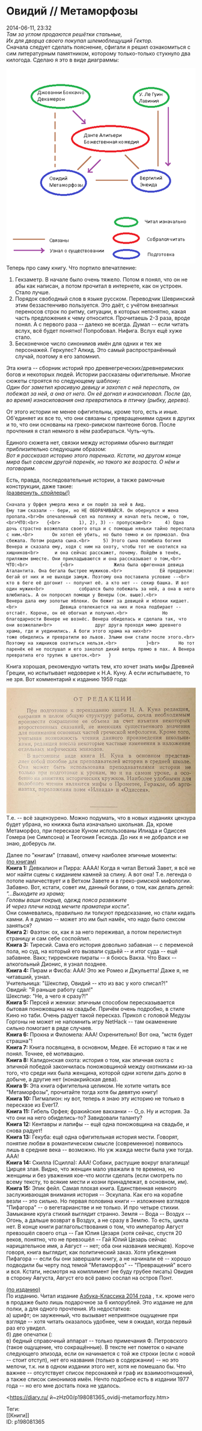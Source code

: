Овидий // Метаморфозы
======================

   
 2014-06-11, 23:32   
    *Там за углом продаются решётки стальные,   
 Их для дворца своего покупал шлемоблещущий Гектор.*     
 Сначала следует сделать пояснение, сфигали я решил ознакомиться с сим литературным памятником, которому только-только стукнуло два килогода. Сделаю я это в виде диаграммы:   
   
  ![](pics/6a5da0a0dc2b.png)    
 Теперь про саму книгу. Что портило впечатление:   
 1) Гекзаметр. В начале было очень тяжело. Потом я понял, что он не абы как написан, а потом прочитал в интернете, как он устроен. Стало лучше.   
 2) Порядок свободный слов в языке русском. Переводчик Шевринский этим беззастенчиво пользуется. Это даёт, с учётом внезапных переносов строк по ритму, ситуации, в которых непонятно, какая часть предложения к чему относится. Прочитаешь 2-3 раза, вроде понял. А с первого раза -- далеко не всегда. Думал -- если читать вслух, всё будет понятно! Попробовал. Нифига. Вслух ещё хуже стало.   
 3) Бесконечное число синонимов имён для одних и тех же персонажей. Геркулес? Алкид. Это самый распространённый случай, поэтому я его запомнил.   
   
 Эта книга -- сборник историй про древнегреческих/древнеримских богов и некоторых людей. Истории рассказаны офигительные. Многие сюжеты строятся по следующему шаблону:   
  *Один бог заметил красивую девицу и захотел с ней переспать, он побежал за ней, а она от него. Он её догнал и изнасиловал. После (до, во время) изнасилования она превратилась в птичку (рыбку, дерево).*    
   
 От этого истории не менее офигительны, кроме того, есть и иные. Об'единяет их все то, что они связаны с превращениями одних в других и то, что они основаны на греко-римском пантеоне богов. После прочтения я стал немного в нём разбираться. Чуть-чуть.   
   
 Единого сюжета нет, связки между историями обычно выглядят приблизительно следующим образом:   
  *Вот я рассказал историю этого паренька. Кстати, на другом конце мира был совсем другой паренёк, но такого же возраста. О нём и поговорим.*    
   
 Есть, правда, последовательные истории, а также рамочные конструкции, даже такие:   
  [(развернуть, спойлеры!)](https://zHz00.diary.ru/p198081365.htm?index=1#linkmore198081365m1)      
 
```
Cначала у Орфея умерла жена и он пошёл за ней в Аид.  
Ему там сказали -- бери, но НЕ ОБОРАЧИВАЙСЯ. Он обернулся и жена пропала.<br>Он опечаленный сел на полянку и начал петь песню, о том,<br>ЧТО:<br>	{<br>		1), 2), 3) -- пропускаю<br>		4) Одна дочь страстно возжелала своего отца и с помощью няньки тайно переспала с ним.<br>		Он хотел её убить, но было темно и он промазал. Она сбежала. Потом родила сына.<br>		5) Этого сына полюбила богиня Венера и сказала ему, ходя с ним на охоту, чтобы тот не охотился на хищников<br>		и она сейчас расскажет, почему. Пойдём в тенёк, приляжем вместе. Они прикладываются и она рассказывает о том,<br>		ЧТО:<br>			{<br>				Жила была офигенная девица Аталантита. Она бегала быстрее мужиков.<br>				Ей предрекли: бегай от них и не выходи замуж. Поэтому она поставила условие --<br>				кто в беге её догонит -- получит её. а кто нет -- секир башка. И вот один мужик<br>				собрался было побежать за ней, а она в него влюбилась. А он попросил помощи у Венеры (см. выше).<br>				Венера дала ему золотые яблоки. Он бежит за девицей и яблоки кидает.<br>				Девица отвлекается на них и пока подбирает -- отстаёт. Короче, он её обогнал и получил.<br>				Но благодарности Венере не вознёс. Венера обиделась и сделала так, что они возжелали<br>				друг друга проходя мимо древнего храма, где и уединились. А боги этого храма на них<br>				тоже обиделись и превратили во львов. Злыми они стали после этого.<br>				Поэтому на хищников охотиться нельзя.<br>			}<br>		Но тот паренёк её не послушал и его заколол дикий вепрь прямо в пах. А Венера превратила его трупик в цветок.<br>	}  

```
     
   
 Книга хорошая, рекомендую читать тем, кто хочет знать мифы Древней Греции, но испытывает недоверие к Н.А. Куну. А если испытываете, то не зря. Вот комментарий к изданию 1959 года:   
   
   [![](pics/134f04295df6t.jpg)](http://radikal.ru/fp/e3599aba8f43441c9cc77175ce9f753f)     
 Т.е. -- всё зацензурено. Можно подумать, что в новых изданиях цензура будет убрана, но книжка была изначально школьная. Да, кроме Метаморфоз, при пересказе Куном использованы Илиада и Одиссея Гомера (не Симпсона) и Теогония Гесиода. До них я не добрался и не знаю, доберусь ли.   
   
 Далее по "книгам" (главам), отмечу наиболее эпичные моменты:   
  [(по книгам)](https://zHz00.diary.ru/p198081365.htm?index=2#linkmore198081365m2)      
  **Книга 1:**  Девкалион и Пирра: АААА! Когда я читал Ветхий Завет, я всё не мог найти сцены с киданием камней за спину. А вот она! Т.е. легенда о потопе наличествует и в Ветхом Завете и в греко-римской мифологии. Забавно. Вот, кстати, совет им, данный богами, о том, как делать детей:   
  *"...Выходите из храма;   
 Головы ваши покрыв, одежд пояса развяжите   
 И через плечи назад мечите праматери кости".*    
 Они сомневались, правильно ли толкуют предсказание, но стали кидать камни. А я думаю -- может это им был намёк, что надо было сексом заняться?   
  **Книга 2:**  Фаэтон: ох, как я за него переживал, а потом перелистнул страницу и сам себе соспойлил.   
  **Книга 3:**  Тиресий. Сама его история довольно забавная -- с переменой пола, но суд, на который его вызвали судьёй -- и итог суда -- ещё забавнее. Вакх; тирренские пираты -- я боюсь Вакха. Что Вакх -- алкогольный Дионис, я узнал позднее.   
  **Книга 4:**  Пирам и Фисба: ААА! Это же Ромео и Джульетта! Даже я, не читавший, узнал.   
 Учительница: "Шекспир, Овидий -- кто из вас у кого списал?!"   
 Овидий: "Я раньше работу сдал!"   
 Шекспир: "Не, а чего я сразу?!"   
  **Книга 5:**  Персей и женихи: эпичным способом пересказывается бытовая поножовщина на свадьбе. Причём очень подробно, в стиле Кино но таби. Очень радует такой пересказ. Прикол с головой Медузы Горгоны не может не напомнить игру NetHack -- там окаменение сильно помогает в ряде случаев.   
  **Книга 6:**  Прокна и Филомела: ААА! Охренительно! Вот она, "мстя будет страшна"!   
  **Книга 7:**  Книга посвящена, в основном, Медее. Её историю я так и не понял. Точнее, её мотивацию.   
  **Книга 8:**  Калидонская охота: история о том, как эпичная охота с эпичной победой закончилась поножовщиной между охотниками из-за того, что среди них была женщина, которой одни хотели дать долю в добыче, а другие нет (нонакрийская дева).   
  **Книга 9:**  Эта книга офигительна целиком. Не хотите читать все "Метаморфозы", прочитайте тогда хотя бы девятую книгу!   
  **Книга 10:**  Пигмалион: ну вот, теперь я знаю эту историю не только в пересказе из Ever17.   
  **Книга 11:**  Гибель Орфея; фракийские вакханки -- О\_о. Ну и история. За что они на него обиделись-то? Завидовали таланту?   
  **Книга 12:**  Кентавры и лапифы -- ещё одна поножовщина на свадьбе, и снова радует!   
  **Книга 13:**  Гекуба: ещё одна офигительная история мести. Говорят, понятие любви в романтическом смысле (современное) появилось лишь в средние века -- возможно. Но уж жажда мести была уже тогда. ААА!   
  **Книга 14:**  Скилла (Сцилла): ААА! Собаки, растущие вокруг влагалища! Цирцея злая. Видно, что женщин мало уважали в те времена, но женщины и без уважения кое-что могли сделать (если смотреть по всему тексту, то всякие мести и козни принадлежат, в основном, им).   
  **Книга 15:**  Эпик фейл. Самая плохая книга. Единственная немного заслуживающая внимания история -- Эскулапа. Как его на корабле везли -- это сильно. Но первая половина книги -- изложение взглядов "Пифагора" -- о вегетарианстве и не только. И про четыре стихии. Замыкание круга стихий выглядит странно. Земля -- Вода -- Воздух -- Огонь, а дальше возврат в Воздух, а не сразу в Землю. То есть, цикла нет. В конце книги раглагольствования о том, что император Август превзошёл своего отца -- Гая Юлия Цезаря (хотя сейчас, спустя 20 веков, понятно, что не превзошёл -- Гай Юлий Цезарь сейчас нарицательное имя, а Август -- нет; оба они названия месяцев). Короче говоря, книга выглядит, как политический заказ. Хотя убеждения Пифагора -- если бы они завершали книгу, а не начинали её -- хорошо подводили бы черту под темой "Метаморфоз" -- "Превращений" всего и вся. Кстати, несмотря на комплимент (не буду грубее писать) Овидия в сторону Августа, Август его всё равно сослал на остров Понт.     
   
  [(по изданию)](https://zHz00.diary.ru/p198081365.htm?index=3#linkmore198081365m3)      
 По изданию. Читал издание  [Азбука-Классика 2014 года](http://www.labirint.ru/books/151136/)  , т.к. кроме него в продаже было лишь подарочное за 6 килорублей. Это издание не для полки, а для одного прочтения. Из недостатков:   
 а) шрифт; он зауженный, что вызывает неприятное ощущение при взгляде -- хотя читать оказалось удобнее, чем я ожидал, когда первый раз его увидел.   
 б) две опечатки (:   
 в) бедный справочный аппарат -- только примечания Ф. Петровского (такое ощущение, что сокращённые). В тексте нет пометок о начале следующего эпизода, если он начинается с той же строки (если с новой -- стоит отступ), нет его названия (только в содержании) -- но это мелочи, т.к. ни в одном издании этого нет, хотя не помешало бы. Что важнее -- отсутствует список персонажей и граф их взаимоотношений, а также список синонимов имён. Нечто подобное есть в издании 1977 года -- но его мне достать пока не удалось.     
    
 <https://diary.ru/ й~zHz00/p198081365_ovidij-metamorfozy.htm>   
   
 Теги:   
 [[Книги]]   
 ID: p198081365